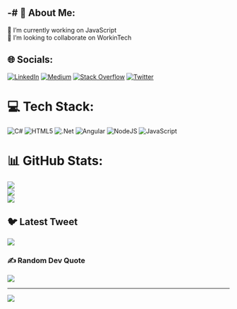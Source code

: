 -# 💫 About Me:
---
🔭 I’m currently working on JavaScript<br>👯 I’m looking to collaborate on WorkinTech<br>


## 🌐 Socials:
[![LinkedIn](https://img.shields.io/badge/LinkedIn-%230077B5.svg?logo=linkedin&logoColor=white)](https://linkedin.com/in/www.linkedin.com/in/omurcanuslu/) [![Medium](https://img.shields.io/badge/Medium-12100E?logo=medium&logoColor=white)](https://medium.com/@https://medium.com/@omurcanuslu) [![Stack Overflow](https://img.shields.io/badge/-Stackoverflow-FE7A16?logo=stack-overflow&logoColor=white)](https://stackoverflow.com/users/https://stackoverflow.com/users/20913475/%c3%96m%c3%bcr) [![Twitter](https://img.shields.io/badge/Twitter-%231DA1F2.svg?logo=Twitter&logoColor=white)](https://twitter.com/https://twitter.com/omurcanuslu) 

# 💻 Tech Stack:
![C#](https://img.shields.io/badge/c%23-%23239120.svg?style=for-the-badge&logo=c-sharp&logoColor=white) ![HTML5](https://img.shields.io/badge/html5-%23E34F26.svg?style=for-the-badge&logo=html5&logoColor=white) ![.Net](https://img.shields.io/badge/.NET-5C2D91?style=for-the-badge&logo=.net&logoColor=white) ![Angular](https://img.shields.io/badge/angular-%23DD0031.svg?style=for-the-badge&logo=angular&logoColor=white) ![NodeJS](https://img.shields.io/badge/node.js-6DA55F?style=for-the-badge&logo=node.js&logoColor=white) ![JavaScript](https://img.shields.io/badge/javascript-%23323330.svg?style=for-the-badge&logo=javascript&logoColor=%23F7DF1E)
# 📊 GitHub Stats:
![](https://github-readme-stats.vercel.app/api?username=P4CKt&theme=dark&hide_border=false&include_all_commits=false&count_private=false)<br/>
![](https://github-readme-streak-stats.herokuapp.com/?user=P4CKt&theme=dark&hide_border=false)<br/>
![](https://github-readme-stats.vercel.app/api/top-langs/?username=P4CKt&theme=dark&hide_border=false&include_all_commits=false&count_private=false&layout=compact)

## 🐦 Latest Tweet
[![](https://gtce.itsvg.in/api?username=https://twitter.com/omurcanuslu)](https://github.com/VishwaGauravIn/github-twitter-card-embed)

### ✍️ Random Dev Quote
![](https://quotes-github-readme.vercel.app/api?type=horizontal&theme=radical)

---
[![](https://visitcount.itsvg.in/api?id=P4CKt&icon=0&color=0)](https://visitcount.itsvg.in)

<!-- Proudly created with GPRM ( https://gprm.itsvg.in ) -->
